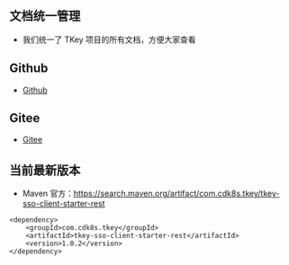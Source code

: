

## 文档统一管理

- 我们统一了 TKey 项目的所有文档，方便大家查看

## Github

- [Github](https://github.com/cdk8s/tkey-docs)

## Gitee

- [Gitee](https://gitee.com/cdk8s/tkey-docs)

## 当前最新版本

- Maven 官方：<https://search.maven.org/artifact/com.cdk8s.tkey/tkey-sso-client-starter-rest>

```
<dependency>
    <groupId>com.cdk8s.tkey</groupId>
    <artifactId>tkey-sso-client-starter-rest</artifactId>
    <version>1.0.2</version>
</dependency>
```